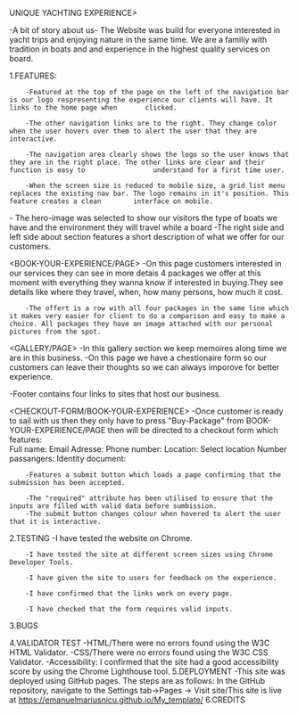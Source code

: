 <WEBSITE> UNIQUE YACHTING EXPERIENCE>

-A bit of story about us-
The Website was build for everyone interested in yacht trips and enjoying nature in the same time.
We are a familiy with tradition in boats and and experience in the highest quality services on board.


1.FEATURES:

<NAVIGATION> 

        -Featured at the top of the page on the left of the navigation bar is our logo respresenting the experience our clients will have. It links to the home page when       clicked.

        -The other navigation links are to the right. They change color when the user hovers over them to alert the user that they are interactive.

        -The navigation area clearly shows the logo so the user knows that they are in the right place. The other links are clear and their function is easy to                 understand for a first time user.

        -When the screen size is reduced to mobile size, a grid list menu replaces the existing nav bar. The logo remains in it's position. This feature creates a clean        interface on mobile.

<HERO-IMAGE>
        - The hero-image was selected to show our visitors the type of boats we have and the environment they will travel while a board
    
<ABOUT>
        -The right side and left side about section features a short description of what we offer for our customers.
        
<BOOK-YOUR-EXPERIENCE/PAGE>
        -On this page customers interested in our services they can see in more detais 4 packages we offer at this moment with everything they wanna know if interested in buying.They see details like where they travel, when, how many persons, how much it cost.
        
        -The offert is a row with all four packages in the same line which it makes very easier for client to do a comparison and easy to make a choice. All packages they have an image attached with our personal pictures from the spot.

<GALLERY/PAGE>
        -In this gallery section we keep memoires along time we are in this business.
        -On this page we have a chestionaire form so our customers can leave their thoughts so we can always imporove for better experience.

<FOOTER>
        -Footer contains four links to sites that host our business.
        
<CHECKOUT-FORM/BOOK-YOUR-EXPERIENCE>
        -Once customer is ready to sail with us then they only have to press "Buy-Package" from BOOK-YOUR-EXPERIENCE/PAGE then will be directed to a checkout form which features:      
        Full name: 
        Email Adresse: 
        Phone number: 
        Location: 
        Select location
        Number passangers: 
        Identity document:

        -Features a submit button which loads a page confirming that the submission has been accepted.

        -The "required" attribute has been utilised to ensure that the inputs are filled with valid data before sumbission.
        -The submit button changes colour when hovered to alert the user that it is interactive.
        
2.TESTING
        -I have tested the website on Chrome.

        -I have tested the site at different screen sizes using Chrome Developer Tools.

        -I have given the site to users for feedback on the experience.

        -I have confirmed that the links work on every page.

        -I have checked that the form requires valid inputs.
        
3.BUGS
        
        
4.VALIDATOR TEST
        -HTML/There were no errors found using the W3C HTML Validator.
        -CSS/There were no errors found using the W3C CSS Validator.
        -Accessibility:
                I confirmed that the site had a good accessibility score by using the Chrome Lighthouse tool.
5.DEPLOYMENT 
        -This site was deployed using GitHub pages. The steps are as follows:
                In the GitHub repository, navigate to the Settings tab->Pages -> Visit site/This site is live at https://emanuelmariusnicu.github.io/My_template/
6.CREDITS
